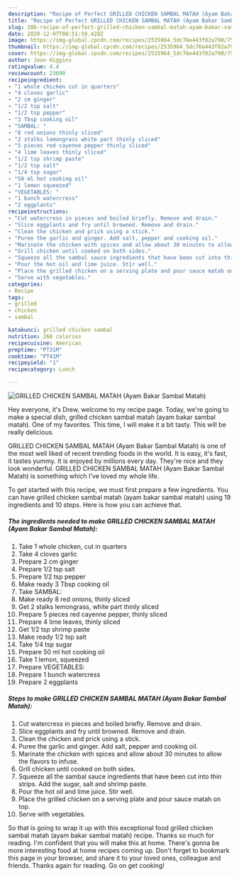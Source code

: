 ```yaml
---
description: "Recipe of Perfect GRILLED CHICKEN SAMBAL MATAH (Ayam Bakar Sambal Matah)"
title: "Recipe of Perfect GRILLED CHICKEN SAMBAL MATAH (Ayam Bakar Sambal Matah)"
slug: 386-recipe-of-perfect-grilled-chicken-sambal-matah-ayam-bakar-sambal-matah
date: 2020-12-07T08:51:59.428Z
image: https://img-global.cpcdn.com/recipes/2535964_5dc76e443f02a790/751x532cq70/grilled-chicken-sambal-matah-ayam-bakar-sambal-matah-recipe-main-photo.jpg
thumbnail: https://img-global.cpcdn.com/recipes/2535964_5dc76e443f02a790/751x532cq70/grilled-chicken-sambal-matah-ayam-bakar-sambal-matah-recipe-main-photo.jpg
cover: https://img-global.cpcdn.com/recipes/2535964_5dc76e443f02a790/751x532cq70/grilled-chicken-sambal-matah-ayam-bakar-sambal-matah-recipe-main-photo.jpg
author: Jean Higgins
ratingvalue: 4.4
reviewcount: 23690
recipeingredient:
- "1 whole chicken cut in quarters"
- "4 cloves garlic"
- "2 cm ginger"
- "1/2 tsp salt"
- "1/2 tsp pepper"
- "3 Tbsp cooking oil"
- "SAMBAL: "
- "8 red onions thinly sliced"
- "2 stalks lemongrass white part thinly sliced"
- "5 pieces red cayenne pepper thinly sliced"
- "4 lime leaves thinly sliced"
- "1/2 tsp shrimp paste"
- "1/2 tsp salt"
- "1/4 tsp sugar"
- "50 ml hot cooking oil"
- "1 lemon squeezed"
- "VEGETABLES: "
- "1 bunch watercress"
- "2 eggplants"
recipeinstructions:
- "Cut watercress in pieces and boiled briefly. Remove and drain."
- "Slice eggplants and fry until browned. Remove and drain."
- "Clean the chicken and prick using a stick."
- "Puree the garlic and ginger. Add salt, pepper and cooking oil."
- "Marinate the chicken with spices and allow about 30 minutes to allow the flavors to infuse."
- "Grill chicken until cooked on both sides."
- "Squeeze all the sambal sauce ingredients that have been cut into thin strips. Add the sugar, salt and shrimp paste."
- "Pour the hot oil and lime juice. Stir well."
- "Place the grilled chicken on a serving plate and pour sauce matah on top."
- "Serve with vegetables."
categories:
- Recipe
tags:
- grilled
- chicken
- sambal

katakunci: grilled chicken sambal 
nutrition: 268 calories
recipecuisine: American
preptime: "PT31M"
cooktime: "PT41M"
recipeyield: "1"
recipecategory: Lunch

---
```



![GRILLED CHICKEN SAMBAL MATAH (Ayam Bakar Sambal Matah)](https://img-global.cpcdn.com/recipes/2535964_5dc76e443f02a790/751x532cq70/grilled-chicken-sambal-matah-ayam-bakar-sambal-matah-recipe-main-photo.jpg)

Hey everyone, it's Drew, welcome to my recipe page. Today, we're going to make a special dish, grilled chicken sambal matah (ayam bakar sambal matah). One of my favorites. This time, I will make it a bit tasty. This will be really delicious.



GRILLED CHICKEN SAMBAL MATAH (Ayam Bakar Sambal Matah) is one of the most well liked of recent trending foods in the world. It is easy, it's fast, it tastes yummy. It is enjoyed by millions every day. They're nice and they look wonderful. GRILLED CHICKEN SAMBAL MATAH (Ayam Bakar Sambal Matah) is something which I've loved my whole life.


To get started with this recipe, we must first prepare a few ingredients. You can have grilled chicken sambal matah (ayam bakar sambal matah) using 19 ingredients and 10 steps. Here is how you can achieve that.

<!--inarticleads1-->

##### The ingredients needed to make GRILLED CHICKEN SAMBAL MATAH (Ayam Bakar Sambal Matah):

1. Take 1 whole chicken, cut in quarters
1. Take 4 cloves garlic
1. Prepare 2 cm ginger
1. Prepare 1/2 tsp salt
1. Prepare 1/2 tsp pepper
1. Make ready 3 Tbsp cooking oil
1. Take SAMBAL: 
1. Make ready 8 red onions, thinly sliced
1. Get 2 stalks lemongrass, white part thinly sliced
1. Prepare 5 pieces red cayenne pepper, thinly sliced
1. Prepare 4 lime leaves, thinly sliced
1. Get 1/2 tsp shrimp paste
1. Make ready 1/2 tsp salt
1. Take 1/4 tsp sugar
1. Prepare 50 ml hot cooking oil
1. Take 1 lemon, squeezed
1. Prepare VEGETABLES: 
1. Prepare 1 bunch watercress
1. Prepare 2 eggplants




<!--inarticleads2-->

##### Steps to make GRILLED CHICKEN SAMBAL MATAH (Ayam Bakar Sambal Matah):

1. Cut watercress in pieces and boiled briefly. Remove and drain.
1. Slice eggplants and fry until browned. Remove and drain.
1. Clean the chicken and prick using a stick.
1. Puree the garlic and ginger. Add salt, pepper and cooking oil.
1. Marinate the chicken with spices and allow about 30 minutes to allow the flavors to infuse.
1. Grill chicken until cooked on both sides.
1. Squeeze all the sambal sauce ingredients that have been cut into thin strips. Add the sugar, salt and shrimp paste.
1. Pour the hot oil and lime juice. Stir well.
1. Place the grilled chicken on a serving plate and pour sauce matah on top.
1. Serve with vegetables.




So that is going to wrap it up with this exceptional food grilled chicken sambal matah (ayam bakar sambal matah) recipe. Thanks so much for reading. I'm confident that you will make this at home. There's gonna be more interesting food at home recipes coming up. Don't forget to bookmark this page in your browser, and share it to your loved ones, colleague and friends. Thanks again for reading. Go on get cooking!
